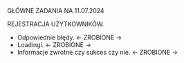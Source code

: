 GŁÓWNE ZADANIA NA 11.07.2024

REJESTRACJA UŻYTKOWNIKÓW.

- Odpowiednie błędy. <- ZROBIONE ->
- Loadingi. <- ZROBIONE ->
- Informacje zwrotne czy sukces czy nie. <- ZROBIONE ->
